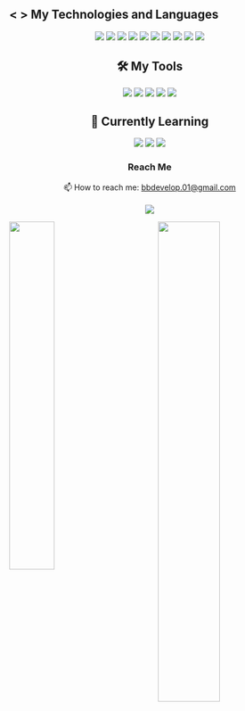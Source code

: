 ##  < > My Technologies and Languages
<div align="center">
<img src="https://img.shields.io/badge/HTML5-323330?style=for-the-badge&logo=html5&logoColor=orange"/>
<img src="https://img.shields.io/badge/CSS3-323330?style=for-the-badge&logo=css3&logoColor=blue"/>
<img src="https://img.shields.io/badge/JavaScript-323330?style=for-the-badge&logo=javascript&logoColor=F7DF1E" />
<img src="https://img.shields.io/badge/C%23-323330?style=for-the-badge&logo=c-sharp&logoColor=blue"/>
<img src="https://img.shields.io/badge/C-323330?style=for-the-badge&logo=c&logoColor=white"/>
<img src="https://img.shields.io/badge/GIT-323330?style=for-the-badge&logo=git&logoColor=red"/>
<img src="https://img.shields.io/badge/Java-323330?style=for-the-badge&logo=java&logoColor=orange" />
<img src="https://img.shields.io/badge/Bootstrap-323330?style=for-the-badge&logo=bootstrap&logoColor=purple" />
<img src="https://img.shields.io/badge/PostgreSQL-323330?style=for-the-badge&logo=postgresql&logoColor=darkblue" />
<img src="https://img.shields.io/badge/Spring-323330?style=for-the-badge&logo=spring&logoColor=green"/>


##  🛠 My Tools

<img src="https://img.shields.io/badge/Android_Studio-323330?style=for-the-badge&logo=android-studio&logoColor=blue"/>
<img src="https://img.shields.io/badge/Eclipse-323330?style=for-the-badge&logo=eclipse&logoColor=purple"/>
<img src="https://img.shields.io/badge/IntelliJIDEA-000000.svg?style=for-the-badge&logo=intellij-idea&logoColor=yellow"/>
<img src="https://img.shields.io/badge/Swagger-323330?style=for-the-badge&logo=Swagger&logoColor=green"/>
<img src="https://img.shields.io/badge/Visual_Studio-323330?style=for-the-badge&logo=visual%20studio&logoColor=blue"/>


## 📖 Currently Learning


<img src="https://img.shields.io/badge/Flutter-323330?style=for-the-badge&logo=flutter&logoColor=blue" />
<!--<img src="https://img.shields.io/badge/redis-%23DD0031.svg?&style=for-the-badge&logo=redis&logoColor=white"/>--!>
<img src="https://img.shields.io/badge/Dart-323330?style=for-the-badge&logo=dart&logoColor=blue"/>
<img src="https://img.shields.io/badge/NuGet-323330?style=for-the-badge&logo=nuget&logoColor=blue"/>


### Reach Me


 📫 How to reach me: bbdevelop.01@gmail.com <br/><br/>
 ![](https://komarev.com/ghpvc/?username=batuhanb)
 
 </div>

 <p><img align="left" width="40%" src="https://github-readme-stats.vercel.app/api/top-langs?username=batuhanb&show_icons=true&theme=radical&layout=compact" /></p>
 <p>&nbsp;<img align="right" width="47%"src="https://github-readme-stats.vercel.app/api?username=batuhanb&show_icons=true&theme=radical"/></p>

